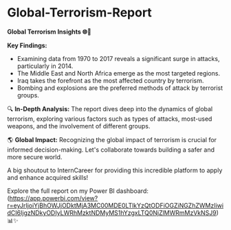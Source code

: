 # Global-Terrorism-Report


**Global Terrorism Insights 🌐🚨**

**Key Findings:**
- Examining data from 1970 to 2017 reveals a significant surge in attacks, particularly in 2014.
- The Middle East and North Africa emerge as the most targeted regions.
- Iraq takes the forefront as the most affected country by terrorism.
- Bombing and explosions are the preferred methods of attack by terrorist groups.

🔍 **In-Depth Analysis:**
The report dives deep into the dynamics of global terrorism, exploring various factors such as types of attacks, most-used weapons, and the involvement of different groups.

🌎 **Global Impact:**
Recognizing the global impact of terrorism is crucial for informed decision-making. Let's collaborate towards building a safer and more secure world.

A big shoutout to InternCareer for providing this incredible platform to apply and enhance acquired skills!

Explore the full report on my Power BI dashboard: (https://app.powerbi.com/view?r=eyJrIjoiYjBhOWJjODktMjA3MC00MDE0LTlkYzQtODFiOGZiNGZhZWMzIiwidCI6IjgzNDkyODIyLWRhMzktNDMyMS1hYzgxLTQ0NjZlMWRmMzVkNSJ9) 📊✨
